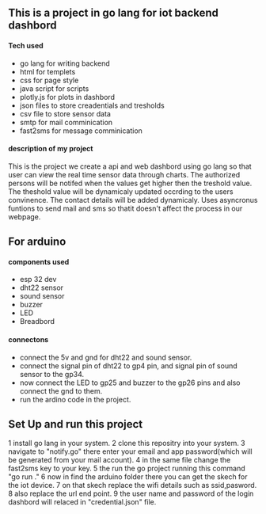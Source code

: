 ## This is a project in go lang for iot backend dashbord
#### Tech used 
  - go lang for writing backend 
  - html for templets
  - css for page style
  - java script for scripts
  - plotly.js for plots in dashbord
  - json files to store creadentials and tresholds
  - csv file to store sensor data
  - smtp for mail comminication
  - fast2sms for message comminication 

#### description of my project
  This is the project we create a api and web dashbord using go lang so that user can view the real time sensor data through charts.
  The authorized persons will be notifed when the values get higher then the treshold value.
  The theshold value will be dynamicaly updated occrding to the users convinence.
  The contact details will be added dynamicaly.
  Uses asyncronus funtions to send mail and sms so thatit doesn't affect the process in our webpage.

## For arduino

#### components used
  - esp 32 dev
  - dht22 sensor
  - sound sensor
  - buzzer
  - LED
  - Breadbord

#### connectons
  - connect the 5v and gnd for dht22 and sound sensor.
  - connect the signal pin of dht22 to gp4 pin, and signal pin of sound sensor to the gp34.
  - now connect the LED to gp25 and buzzer to the gp26 pins and also connect the gnd to them.
  - run the ardino code in the project.


## Set Up and run this project
  1 install go lang in your system.
  2 clone this repositry into your system.
  3 navigate to "notify.go" there enter your email and app password(which will be generated from your mail account).
  4 in the same file change the fast2sms key to your key.
  5 the run the go project running this command "go run ."
  6 now in find the arduino folder there you  can get the skech for the iot device. 
  7 on that skech replace the wifi details such as ssid,pasword.
  8 also replace the url end point.
  9 the user name and password of the login dashbord will relaced in "credential.json" file.
